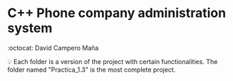 # C++ Phone company administration system 
:octocat: David Campero Maña  

:bulb: Each folder is a version of the project with certain functionalities. The folder named "Practica_1.3" is the most complete project.
